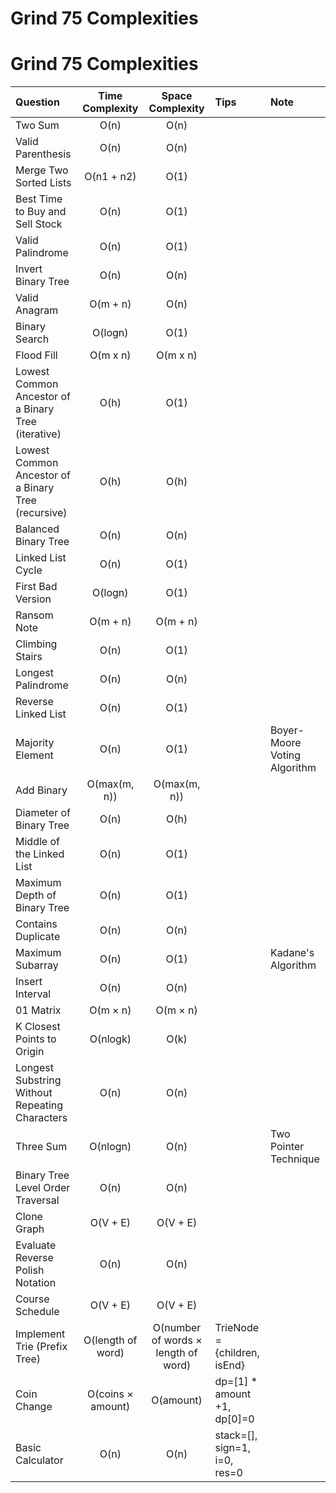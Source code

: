 # Grind 75 Complexities

# Grind 75 Complexities

| Question                                            |  Time Complexity  |          Space Complexity           | Tips                         | Note                         |
| :-------------------------------------------------- | :---------------: | :---------------------------------: | :--------------------------- | :--------------------------- |
| Two Sum                                             |       O(n)        |                O(n)                 |                              |                              |
| Valid Parenthesis                                   |       O(n)        |                O(n)                 |                              |                              |
| Merge Two Sorted Lists                              |    O(n1 + n2)     |                O(1)                 |                              |                              |
| Best Time to Buy and Sell Stock                     |       O(n)        |                O(1)                 |                              |                              |
| Valid Palindrome                                    |       O(n)        |                O(1)                 |                              |                              |
| Invert Binary Tree                                  |       O(n)        |                O(n)                 |                              |                              |
| Valid Anagram                                       |     O(m + n)      |                O(n)                 |                              |                              |
| Binary Search                                       |      O(logn)      |                O(1)                 |                              |                              |
| Flood Fill                                          |     O(m x n)      |              O(m x n)               |                              |                              |
| Lowest Common Ancestor of a Binary Tree (iterative) |       O(h)        |                O(1)                 |                              |                              |
| Lowest Common Ancestor of a Binary Tree (recursive) |       O(h)        |                O(h)                 |                              |                              |
| Balanced Binary Tree                                |       O(n)        |                O(n)                 |                              |                              |
| Linked List Cycle                                   |       O(n)        |                O(1)                 |                              |                              |
| First Bad Version                                   |      O(logn)      |                O(1)                 |                              |                              |
| Ransom Note                                         |     O(m + n)      |              O(m + n)               |                              |                              |
| Climbing Stairs                                     |       O(n)        |                O(1)                 |                              |                              |
| Longest Palindrome                                  |       O(n)        |                O(n)                 |                              |                              |
| Reverse Linked List                                 |       O(n)        |                O(1)                 |                              |
| Majority Element                                    |       O(n)        |                O(1)                 |                              | Boyer-Moore Voting Algorithm |
| Add Binary                                          |   O(max(m, n))    |            O(max(m, n))             |                              |                              |
| Diameter of Binary Tree                             |       O(n)        |                O(h)                 |                              |                              |
| Middle of the Linked List                           |       O(n)        |                O(1)                 |                              |                              |
| Maximum Depth of Binary Tree                        |       O(n)        |                O(1)                 |                              |                              |
| Contains Duplicate                                  |       O(n)        |                O(n)                 |                              |                              |
| Maximum Subarray                                    |       O(n)        |                O(1)                 |                              | Kadane's Algorithm           |
| Insert Interval                                     |       O(n)        |                O(n)                 |                              |                              |
| 01 Matrix                                           |     O(m × n)      |              O(m × n)               |                              |                              |
| K Closest Points to Origin                          |     O(nlogk)      |                O(k)                 |                              |                              |
| Longest Substring Without Repeating Characters      |       O(n)        |                O(n)                 |                              |                              |
| Three Sum                                           |     O(nlogn)      |                O(n)                 |                              | Two Pointer Technique        |
| Binary Tree Level Order Traversal                   |       O(n)        |                O(n)                 |                              |                              |
| Clone Graph                                         |     O(V + E)      |              O(V + E)               |                              |                              |
| Evaluate Reverse Polish Notation                    |       O(n)        |                O(n)                 |                              |                              |
| Course Schedule                                     |     O(V + E)      |              O(V + E)               |                              |                              |
| Implement Trie (Prefix Tree)                        | O(length of word) | O(number of words × length of word) | TrieNode = {children, isEnd} |                              |
| Coin Change                                         | O(coins × amount) |              O(amount)              | dp=[1] \* amount +1, dp[0]=0 |                              |
| Basic Calculator                                    |       O(n)        |                O(n)                 | stack=[], sign=1, i=0, res=0 |                              |
